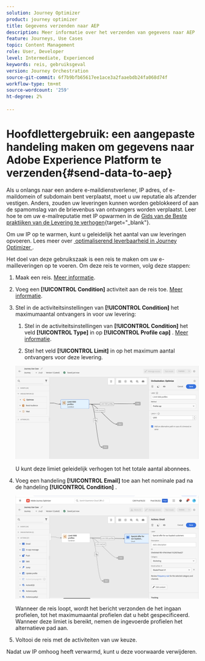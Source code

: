 ```yaml
---
solution: Journey Optimizer
product: journey optimizer
title: Gegevens verzenden naar AEP
description: Meer informatie over het verzenden van gegevens naar AEP
feature: Journeys, Use Cases
topic: Content Management
role: User, Developer
level: Intermediate, Experienced
keywords: reis, gebruiksgeval
version: Journey Orchestration
source-git-commit: 6f7b9bfb65617ee1ace3a2faaebdb24fa068d74f
workflow-type: tm+mt
source-wordcount: '259'
ht-degree: 2%

---
```


# Hoofdlettergebruik: een aangepaste handeling maken om gegevens naar Adobe Experience Platform te verzenden{#send-data-to-aep}

Als u onlangs naar een andere e-maildienstverlener, IP adres, of e-maildomein of subdomain bent verplaatst, moet u uw reputatie als afzender vestigen. Anders, zouden uw leveringen kunnen worden geblokkeerd of aan de spamomslag van de brievenbus van ontvangers worden verplaatst. Leer hoe te om uw e-mailreputatie met IP opwarmen in de [&#x200B; Gids van de Beste praktijken van de Levering te verhogen &#x200B;](https://experienceleague.adobe.com/docs/deliverability-learn/deliverability-best-practice-guide/additional-resources/generic-resources/increase-reputation-with-ip-warming.html?lang=nl-NL){target="_blank"}.

Om uw IP op te warmen, kunt u geleidelijk het aantal van uw leveringen opvoeren. Lees meer over [&#x200B; optimaliserend leverbaarheid in Journey Optimizer &#x200B;](../reports/deliverability.md).

Het doel van deze gebruikszaak is een reis te maken om uw e-mailleveringen op te voeren. Om deze reis te vormen, volg deze stappen:

1. Maak een reis. [Meer informatie](journey-gs.md).

1. Voeg een **[!UICONTROL Condition]** activiteit aan de reis toe. [Meer informatie](condition-activity.md).

1. Stel in de activiteitsinstellingen van **[!UICONTROL Condition]** het maximumaantal ontvangers in voor uw levering:

   1. Stel in de activiteitsinstellingen van **[!UICONTROL Condition]** het veld **[!UICONTROL Type]** in op **[!UICONTROL Profile cap]** . [Meer informatie](condition-activity.md#profile_cap).

   1. Stel het veld **[!UICONTROL Limit]** in op het maximum aantal ontvangers voor deze levering.

   ![](assets/profile-cap-condition.png)

   U kunt deze limiet geleidelijk verhogen tot het totale aantal abonnees.

1. Voeg een handeling **[!UICONTROL Email]** toe aan het nominale pad na de handeling **[!UICONTROL Condition]** .

   ![](assets/ramp-up-deliveries-message.png)

   Wanneer de reis loopt, wordt het bericht verzonden de het ingaan profielen, tot het maximumaantal profielen dat u hebt gespecificeerd. Wanneer deze limiet is bereikt, nemen de ingevoerde profielen het alternatieve pad aan.

1. Voltooi de reis met de activiteiten van uw keuze.

Nadat uw IP omhoog heeft verwarmd, kunt u deze voorwaarde verwijderen.
